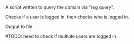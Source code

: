 A script written to query the domain via "reg query".

Checks if a user is logged in, then checks who is logged in.

Output to file

#TODO: need to check if multiple users are logged in
